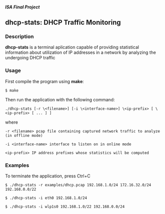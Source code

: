 ##### ISA Final Project
## dhcp-stats: DHCP Traffic Monitoring

### Description

<b>dhcp-stats</b> is a terminal aplication capable of providing statistical information about utilization of IP addresses in a network by analyzing the undergoing DHCP traffic

### Usage

First compile the program using <b>make</b>:

``` $ make ```

Then run the application with the following command:

```./dhcp-stats [-r \<filename>] [-i \<interface-name>] \<ip-prefix> [ \<ip-prefix> [ ... ] ]```

where
```
-r <filename> pcap file containing captured network traffic to analyze (in offline mode)

-i <interface-name> interface to listen on in online mode

<ip-prefix> IP address prefixes whose statistics will be computed
```

### Examples

To terminate the application, press Ctrl+C
```
$ ./dhcp-stats -r examples/dhcp.pcap 192.168.1.0/24 172.16.32.0/24 192.168.0.0/22

$ ./dhcp-stats -i eth0 192.168.1.0/24

$ ./dhcp-stats -i wlp1s0 192.168.1.0/22 192.168.0.0/24
```
